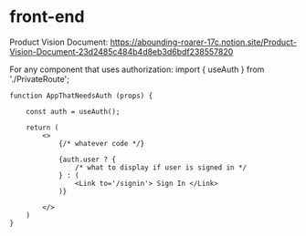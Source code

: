 # front-end

Product Vision Document: https://abounding-roarer-17c.notion.site/Product-Vision-Document-23d2485c484b4d8eb3d6bdf238557820

For any component that uses authorization:
    import { useAuth } from './PrivateRoute';

    function AppThatNeedsAuth (props) {

        const auth = useAuth();

        return (
            <>
                {/* whatever code */}

                {auth.user ? {
                    /* what to display if user is signed in */
                } : (
                    <Link to='/signin'> Sign In </Link>
                )}

            </>
        )
    }